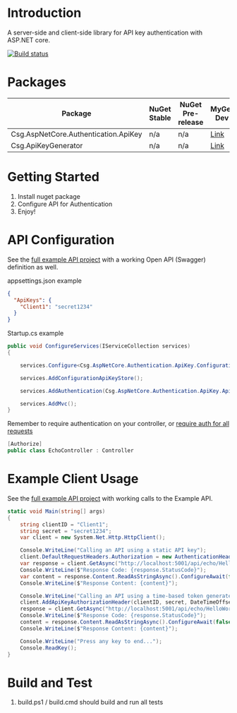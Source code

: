 # Introduction 
A server-side and client-side library for API key authentication with ASP.NET core.

[![Build status](https://ci.appveyor.com/api/projects/status/mrrmn9glibm3484n/branch/master?svg=true)](https://ci.appveyor.com/project/jusbuc2k/aspnetcore-apikeys/branch/master)

# Packages 

| Package | NuGet Stable | NuGet Pre-release | MyGet Dev |
| ------- | ------------ | ----------------- | --------- |
| Csg.AspNetCore.Authentication.ApiKey | n/a | n/a | [Link](https://www.myget.org/feed/csgsolutions-dev/package/nuget/Csg.AspNetCore.Authentication.ApiKey) |
| Csg.ApiKeyGenerator | n/a | n/a | [Link](https://www.myget.org/feed/csgsolutions-dev/package/nuget/Csg.ApiKeyGenerator) |


# Getting Started
1.	Install nuget package
2.	Configure API for Authentication
3.	Enjoy!

# API Configuration

See the [full example API project](src/ExampleAPI) with a working Open API (Swagger) definition as well.

appsettings.json example
```json
{
  "ApiKeys": {
    "Client1": "secret1234"
  }
}
```

Startup.cs example
```csharp
public void ConfigureServices(IServiceCollection services)
{

    services.Configure<Csg.AspNetCore.Authentication.ApiKey.ConfigurationApiKeyStoreOptions>("ApiKeys", this.Configuration);

    services.AddConfigurationApiKeyStore();

    services.AddAuthentication(Csg.AspNetCore.Authentication.ApiKey.ApiKeyDefaults.Name).AddApiKey();

    services.AddMvc();
}
```

Remember to require authentication on your controller, or [require auth for all requests](https://docs.microsoft.com/en-us/aspnet/core/security/authorization/secure-data?view=aspnetcore-2.1#require-authenticated-users)
```csharp
[Authorize]
public class EchoController : Controller
```

# Example Client Usage 

See the [full example API project](src/ExampleClient) with working calls to the Example API.

```csharp
static void Main(string[] args)
{
    string clientID = "Client1";
    string secret = "secret1234";
    var client = new System.Net.Http.HttpClient();

    Console.WriteLine("Calling an API using a static API key");
    client.DefaultRequestHeaders.Authorization = new AuthenticationHeaderValue("ApiKey", clientID+":"+key);
    var response = client.GetAsync("http://localhost:5001/api/echo/HelloWorld").ConfigureAwait(false).GetAwaiter().GetResult();
    Console.WriteLine($"Response Code: {response.StatusCode}");
    var content = response.Content.ReadAsStringAsync().ConfigureAwait(false).GetAwaiter().GetResult();
    Console.WriteLine($"Response Content: {content}");

    Console.WriteLine("Calling an API using a time-based token generated from the API key");
    client.AddApiKeyAuthorizationHeader(clientID, secret, DateTimeOffset.UtcNow);
    response = client.GetAsync("http://localhost:5001/api/echo/HelloWorld").ConfigureAwait(false).GetAwaiter().GetResult();
    Console.WriteLine($"Response Code: {response.StatusCode}");
    content = response.Content.ReadAsStringAsync().ConfigureAwait(false).GetAwaiter().GetResult();
    Console.WriteLine($"Response Content: {content}");

    Console.WriteLine("Press any key to end...");
    Console.ReadKey();
}
```
# Build and Test
 1. build.ps1 / build.cmd should build and run all tests
